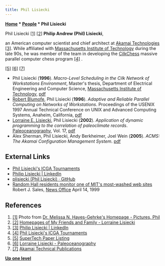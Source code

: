 ```yaml
---
title: Phil Lisiecki
---
```

**[Home](Home "Home") \* [People](People "People") \* Phil Lisiecki**



 [](http://www.astro.umd.edu/%7Eavondale/extra/RandomPictures/philyes.jpg) Phil Lisiecki <a id="cite-note-1" href="#cite-ref-1">[1]</a> <a id="cite-note-2" href="#cite-ref-2">[2]</a> 
**Philip Andrew (Phil) Lisiecki**,  

an American computer scientist and chief architect at [Akamai Technologies](https://en.wikipedia.org/wiki/Akamai_Technologies) <a id="cite-note-3" href="#cite-ref-3">[3]</a>. 
While affiliated with [Massachusetts Institute of Technology](Massachusetts_Institute_of_Technology "Massachusetts Institute of Technology") during the late 90s, he was member of the team in developing the [CilkChess](CilkChess "CilkChess") massive parallel computer chess program <a id="cite-note-4" href="#cite-ref-4">[4]</a> . 






<a id="cite-note-5" href="#cite-ref-5">[5]</a> <a id="cite-note-6" href="#cite-ref-6">[6]</a> <a id="cite-note-7" href="#cite-ref-7">[7]</a>



* Phil Lisiecki (**1996**). *Macro-Level Scheduling in the Cilk Network of Workstations Environment*, Master's thesis, Department of Electrical Engineering and Computer Science, [Massachusetts Institute of Technology](Massachusetts_Institute_of_Technology "Massachusetts Institute of Technology"), [pdf](http://supertech.csail.mit.edu/papers/lisiecki-msthesis.pdf)
* [Robert Blumofe](Robert_Blumofe "Robert Blumofe"), Phil Lisiecki (**1996**). *Adaptive and Reliable Parallel Computing on Networks of Workstations*. Proceedings of the USENIX 1997 Annual Technical Conference on UNIX and Advanced Computing Systems, Anaheim, California, [pdf](http://supertech.csail.mit.edu/papers/USENIX97.pdf)
* [Lorraine E. Lisiecki](http://www.lorraine-lisiecki.com/), Phil Lisiecki (**2002**). *Application of dynamic programming to the correlation of paleoclimate records*. [Paleoceanography](https://en.wikipedia.org/wiki/Paleoceanography_(journal)), Vol. 17, [pdf](http://www.lorraine-lisiecki.com/lisiecki2002.pdf)
* Alex Sherman, Phil Lisiecki, Andy Berkheimer, Joel Wein (**2005**). *ACMS: The Akamai Configuration Management System*. [pdf](https://www.akamai.com/us/en/multimedia/documents/technical-publication/acms-the-akamai-configuration-management-system-technical-publication.pdf)


## External Links


* [Phil Lisiecki's ICGA Tournaments](https://www.game-ai-forum.org/icga-tournaments/person.php?id=39)
* [Philip Lisiecki | LinkedIn](https://www.linkedin.com/in/philip-lisiecki-05aa6410a/)
* [plisiecki (Phil Lisiecki) · GitHub](https://github.com/plisiecki)
* [Random Hall residents monitor one of MIT's most-washed web sites](http://web.mit.edu/newsoffice/1999/laundry-0414.html) Robert J. Sales, [News Office](http://web.mit.edu/newsoffice/index.html) April 14, 1999


## References


1. <a id="cite-ref-1" href="#cite-note-1">[1]</a> Photo from [Dr. Melissa N. Hayes-Gehrke's Homepage - Pictures, Phil](http://www.astro.umd.edu/%7Eavondale/)
2. <a id="cite-ref-2" href="#cite-note-2">[2]</a> [Homepages of My Friends and Family - Lorraine Lisiecki](http://www.astro.umd.edu/%7Eavondale/Friends.html)
3. <a id="cite-ref-3" href="#cite-note-3">[3]</a> [Philip Lisiecki | LinkedIn](https://www.linkedin.com/in/philip-lisiecki-05aa6410a/)
4. <a id="cite-ref-4" href="#cite-note-4">[4]</a> [Phil Lisiecki's ICGA Tournaments](https://www.game-ai-forum.org/icga-tournaments/person.php?id=39)
5. <a id="cite-ref-5" href="#cite-note-5">[5]</a> [SuperTech Paper Listing](http://supertech.csail.mit.edu/papers.html)
6. <a id="cite-ref-6" href="#cite-note-6">[6]</a> [Lorraine Lisiecki - Paleoceanography](http://www.lorraine-lisiecki.com/)
7. <a id="cite-ref-7" href="#cite-note-7">[7]</a> [Akamai Technical Publications](https://www.akamai.com/us/en/resources/our-thinking/technical-publications.jsp)

**[Up one level](People "People")**







 
